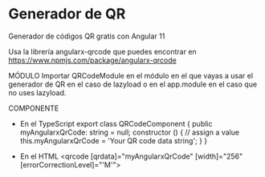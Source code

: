 # Generador de QR
Generador de códigos QR gratis con Angular 11

Usa la librería angularx-qrcode que puedes encontrar en https://www.npmjs.com/package/angularx-qrcode

MÓDULO
Importar QRCodeModule en el módulo en el que vayas a usar el generador de QR en el caso de lazyload o en el app.module en el caso que no uses lazyload.

COMPONENTE
- En el TypeScript
export class QRCodeComponent {
  public myAngularxQrCode: string = null;
  constructor () {
    // assign a value
    this.myAngularxQrCode = 'Your QR code data string';
  }
}

- En el HTML 
<qrcode [qrdata]="myAngularxQrCode" [width]="256" [errorCorrectionLevel]="'M'"></qrcode>
